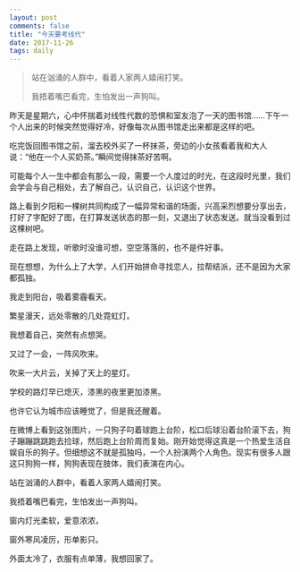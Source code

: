 ```yaml
---
layout: post
comments: false
title: "今天要考线代"
date: 2017-11-26
tags: daily
---
```


> 站在汹涌的人群中，看着人家两人嬉闹打笑。
> 
> 我捂着嘴巴看完，生怕发出一声狗叫。

<!--more-->

昨天是星期六，心中怀揣着对线性代数的恐惧和室友泡了一天的图书馆……下午一个人出来的时候突然觉得好冷，好像每次从图书馆走出来都是这样的吧。

吃完饭回图书馆之前，溜去校外买了一杯抹茶，旁边的小女孩看着我和大人说：“他在一个人买奶茶。”瞬间觉得抹茶好苦啊。

可能每个人一生中都会有那么一段，需要一个人度过的时光，在这段时光里，我们会学会与自己相处，去了解自己，认识自己，认识这个世界。

路上看到夕阳和一棵树共同构成了一幅异常和谐的场面，兴高采烈想要分享出去，打好了字配好了图，在打算发送状态的那一刻，又退出了状态发送。就当没看到过这棵树吧。

走在路上发现，听歌时没谁可想，空空落落的，也不是件好事。

现在想想，为什么上了大学，人们开始拼命寻找恋人，拉帮结派，还不是因为大家都孤独。

我走到阳台，吸着雾霾看天。

繁星漫天，远处零散的几处霓虹灯。

我想着自己，突然有点想哭。

又过了一会，一阵风吹来。

吹来一大片云，关掉了天上的星灯。

学校的路灯早已熄灭，漆黑的夜里更加漆黑。

也许它认为城市应该睡觉了，但是我还醒着。

在微博上看到这张图片，一只狗子叼着球跑上台阶，松口后球沿着台阶滚下去，狗子蹦蹦跳跳跑去捡球，然后跑上台阶周而复始。刚开始觉得这真是一个热爱生活自娱自乐的狗子。但细想这不就是孤独吗，一个人扮演两个人角色。现实有很多人跟这只狗狗一样，狗狗表现在肢体，我们表演在内心。

站在汹涌的人群中，看着人家两人嬉闹打笑。

我捂着嘴巴看完，生怕发出一声狗叫。

窗内灯光柔软，爱意浓浓，

窗外寒风凌厉，形单影只。

外面太冷了，衣服有点单薄，我想回家了。